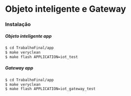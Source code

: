 # Objeto inteligente e Gateway

### Instalação

##### Objeto inteligente app

```sh
$ cd TrabalhoFinal/app
$ make veryclean
$ make flash APPLICATION=iot_test
```

##### Gateway app

```sh
$ cd TrabalhoFinal/app
$ make veryclean
$ make flash APPLICATION=iot_gateway_test
```